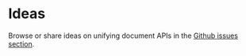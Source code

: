 # Ideas

Browse or share ideas on unifying document APIs in the [Github issues section](https://github.com/unified-doc/ideas/issues).
